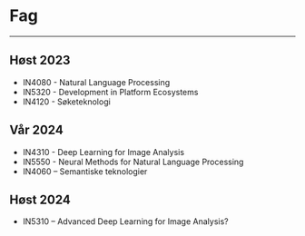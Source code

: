 
# Fag
---

## Høst 2023
* IN4080 - Natural Language Processing
* IN5320 - Development in Platform Ecosystems
* IN4120 - Søketeknologi

## Vår 2024
* IN4310 - Deep Learning for Image Analysis
* IN5550 - Neural Methods for Natural Language Processing
* IN4060 – Semantiske teknologier


## Høst 2024
* IN5310 – Advanced Deep Learning for Image Analysis?
